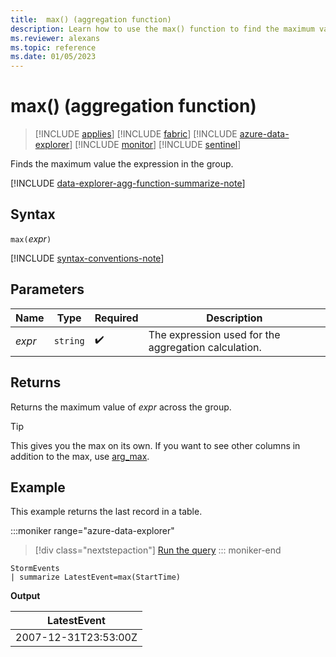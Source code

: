 ```yaml
---
title:  max() (aggregation function)
description: Learn how to use the max() function to find the maximum value of the expression in the group.
ms.reviewer: alexans
ms.topic: reference
ms.date: 01/05/2023
---
```

# max() (aggregation function)

> [!INCLUDE [applies](../includes/applies-to-version/applies.md)] [!INCLUDE [fabric](../includes/applies-to-version/fabric.md)] [!INCLUDE [azure-data-explorer](../includes/applies-to-version/azure-data-explorer.md)] [!INCLUDE [monitor](../includes/applies-to-version/monitor.md)] [!INCLUDE [sentinel](../includes/applies-to-version/sentinel.md)]

Finds the maximum value the expression in the group.

[!INCLUDE [data-explorer-agg-function-summarize-note](../includes/agg-function-summarize-note.md)]

## Syntax

`max(`*expr*`)`

[!INCLUDE [syntax-conventions-note](../includes/syntax-conventions-note.md)]

## Parameters

| Name | Type | Required | Description |
|--|--|--|--|
| *expr* | `string` |  :heavy_check_mark: | The expression used for the aggregation calculation. |

## Returns

Returns the maximum value of *expr* across the group.

> [!TIP]
> This gives you the max on its own. If you want to see other columns in addition to the max, use [arg_max](arg-max-aggregation-function.md).

## Example

This example returns the last record in a table.

:::moniker range="azure-data-explorer"
> [!div class="nextstepaction"]
> <a href="https://dataexplorer.azure.com/clusters/help/databases/Samples?query=H4sIAAAAAAAAAwsuyS/KdS1LzSsp5uWqUSguzc1NLMqsSlXwSSxJLS4By9jmJlZoBJckFpWEZOamagIADGp6XTMAAAA=" target="_blank">Run the query</a>
::: moniker-end

```kusto
StormEvents
| summarize LatestEvent=max(StartTime)
```

**Output**

| LatestEvent |
|--|
| 2007-12-31T23:53:00Z |
